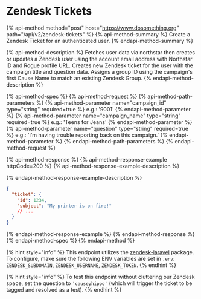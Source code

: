 # Zendesk Tickets

{% api-method method="post" host="https://www.dosomething.org" path="/api/v2/zendesk-tickets" %}
{% api-method-summary %}
Create a Zendesk Ticket for an authenticated user.
{% endapi-method-summary %}

{% api-method-description %}
Fetches user data via northstar then creates or updates a Zendesk user using the account email address with Northstar ID and Rogue profile URL.
Creates new Zendesk ticket for the user with the campaign title and question data. Assigns a group ID using the campaign's first Cause Name to match an existing Zendesk Group.
{% endapi-method-description %}

{% api-method-spec %}
{% api-method-request %}
{% api-method-path-parameters %}
{% api-method-parameter name="campaign_id" type="string" required=true %}
e.g.: '9001'
{% endapi-method-parameter %}
{% api-method-parameter name="campaign_name" type="string" required=true %}
e.g.: 'Teens for Jeans'
{% endapi-method-parameter %}
{% api-method-parameter name="question" type="string" required=true %}
e.g.: 'I\'m having trouble reporting back on this campaign.'
{% endapi-method-parameter %}
{% endapi-method-path-parameters %}
{% endapi-method-request %}

{% api-method-response %}
{% api-method-response-example httpCode=200 %}
{% api-method-response-example-description %}

{% endapi-method-response-example-description %}

```json
{
  "ticket": {
    "id": 1234,
    "subject": "My printer is on fire!"
    // ...
  }
}
```

{% endapi-method-response-example %}
{% endapi-method-response %}
{% endapi-method-spec %}
{% endapi-method %}

{% hint style="info" %}
This endpoint utilizes the [zendesk-laravel](https://github.com/huddledigital/zendesk-laravel) package.
To configure, make sure the following ENV variables are set in `.env`:
`ZENDESK_SUBDOMAIN`, `ZENDESK_USERNAME`, `ZENDESK_TOKEN`.
{% endhint %}

{% hint style="info" %}
To test this endpoint without cluttering our Zendesk space, set the question to `'causeyhippo'` (which will trigger the ticket to be tagged and resolved as a test).
{% endhint %}
